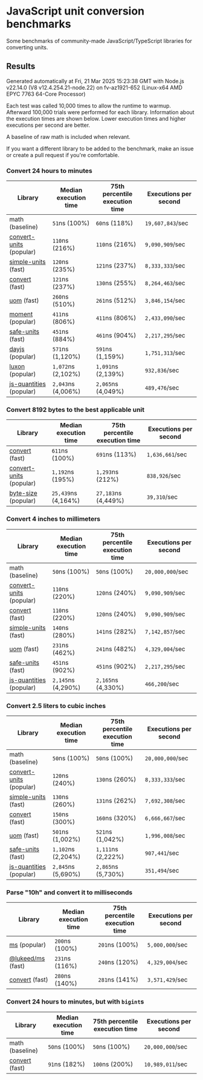 # JavaScript unit conversion benchmarks

Some benchmarks of community-made JavaScript/TypeScript libraries for converting units.

## Results

<!-- beginblock(results) -->

Generated automatically at Fri, 21 Mar 2025 15:23:38 GMT with Node.js v22.14.0 (V8 v12.4.254.21-node.22) on fv-az1921-652 (Linux-x64 AMD EPYC 7763 64-Core Processor)

Each test was called 10,000 times to allow the runtime to warmup.
Afterward 100,000 trials were performed for each library.
Information about the execution times are shown below.
Lower execution times and higher executions per second are better.

A baseline of raw math is included when relevant.

If you want a different library to be added to the benchmark, make an issue or create a pull request if you're comfortable.

### Convert 24 hours to minutes

| Library                                                            | Median execution time | 75th percentile execution time | Executions per second |
| ------------------------------------------------------------------ | --------------------- | ------------------------------ | --------------------- |
| math (baseline)                                                    | `51`ns (100%)         | `60`ns (118%)                  | `19,607,843`/sec      |
| [convert-units](https://npmjs.com/package/convert-units) (popular) | `110`ns (216%)        | `110`ns (216%)                 | `9,090,909`/sec       |
| [simple-units](https://npmjs.com/package/simple-units) (fast)      | `120`ns (235%)        | `121`ns (237%)                 | `8,333,333`/sec       |
| [convert](https://npmjs.com/package/convert) (fast)                | `121`ns (237%)        | `130`ns (255%)                 | `8,264,463`/sec       |
| [uom](https://npmjs.com/package/uom) (fast)                        | `260`ns (510%)        | `261`ns (512%)                 | `3,846,154`/sec       |
| [moment](https://npmjs.com/package/moment) (popular)               | `411`ns (806%)        | `411`ns (806%)                 | `2,433,090`/sec       |
| [safe-units](https://npmjs.com/package/safe-units) (fast)          | `451`ns (884%)        | `461`ns (904%)                 | `2,217,295`/sec       |
| [dayjs](https://npmjs.com/package/dayjs) (popular)                 | `571`ns (1,120%)      | `591`ns (1,159%)               | `1,751,313`/sec       |
| [luxon](https://npmjs.com/package/luxon) (popular)                 | `1,072`ns (2,102%)    | `1,091`ns (2,139%)             | `932,836`/sec         |
| [js-quantities](https://npmjs.com/package/js-quantities) (popular) | `2,043`ns (4,006%)    | `2,065`ns (4,049%)             | `489,476`/sec         |

### Convert 8192 bytes to the best applicable unit

| Library                                                            | Median execution time | 75th percentile execution time | Executions per second |
| ------------------------------------------------------------------ | --------------------- | ------------------------------ | --------------------- |
| [convert](https://npmjs.com/package/convert) (fast)                | `611`ns (100%)        | `691`ns (113%)                 | `1,636,661`/sec       |
| [convert-units](https://npmjs.com/package/convert-units) (popular) | `1,192`ns (195%)      | `1,293`ns (212%)               | `838,926`/sec         |
| [byte-size](https://npmjs.com/package/byte-size) (popular)         | `25,439`ns (4,164%)   | `27,183`ns (4,449%)            | `39,310`/sec          |

### Convert 4 inches to millimeters

| Library                                                            | Median execution time | 75th percentile execution time | Executions per second |
| ------------------------------------------------------------------ | --------------------- | ------------------------------ | --------------------- |
| math (baseline)                                                    | `50`ns (100%)         | `50`ns (100%)                  | `20,000,000`/sec      |
| [convert-units](https://npmjs.com/package/convert-units) (popular) | `110`ns (220%)        | `120`ns (240%)                 | `9,090,909`/sec       |
| [convert](https://npmjs.com/package/convert) (fast)                | `110`ns (220%)        | `120`ns (240%)                 | `9,090,909`/sec       |
| [simple-units](https://npmjs.com/package/simple-units) (fast)      | `140`ns (280%)        | `141`ns (282%)                 | `7,142,857`/sec       |
| [uom](https://npmjs.com/package/uom) (fast)                        | `231`ns (462%)        | `241`ns (482%)                 | `4,329,004`/sec       |
| [safe-units](https://npmjs.com/package/safe-units) (fast)          | `451`ns (902%)        | `451`ns (902%)                 | `2,217,295`/sec       |
| [js-quantities](https://npmjs.com/package/js-quantities) (popular) | `2,145`ns (4,290%)    | `2,165`ns (4,330%)             | `466,200`/sec         |

### Convert 2.5 liters to cubic inches

| Library                                                            | Median execution time | 75th percentile execution time | Executions per second |
| ------------------------------------------------------------------ | --------------------- | ------------------------------ | --------------------- |
| math (baseline)                                                    | `50`ns (100%)         | `50`ns (100%)                  | `20,000,000`/sec      |
| [convert-units](https://npmjs.com/package/convert-units) (popular) | `120`ns (240%)        | `130`ns (260%)                 | `8,333,333`/sec       |
| [simple-units](https://npmjs.com/package/simple-units) (fast)      | `130`ns (260%)        | `131`ns (262%)                 | `7,692,308`/sec       |
| [convert](https://npmjs.com/package/convert) (fast)                | `150`ns (300%)        | `160`ns (320%)                 | `6,666,667`/sec       |
| [uom](https://npmjs.com/package/uom) (fast)                        | `501`ns (1,002%)      | `521`ns (1,042%)               | `1,996,008`/sec       |
| [safe-units](https://npmjs.com/package/safe-units) (fast)          | `1,102`ns (2,204%)    | `1,111`ns (2,222%)             | `907,441`/sec         |
| [js-quantities](https://npmjs.com/package/js-quantities) (popular) | `2,845`ns (5,690%)    | `2,865`ns (5,730%)             | `351,494`/sec         |

### Parse "10h" and convert it to milliseconds

| Library                                                   | Median execution time | 75th percentile execution time | Executions per second |
| --------------------------------------------------------- | --------------------- | ------------------------------ | --------------------- |
| [ms](https://npmjs.com/package/ms) (popular)              | `200`ns (100%)        | `201`ns (100%)                 | `5,000,000`/sec       |
| [@lukeed/ms](https://npmjs.com/package/@lukeed/ms) (fast) | `231`ns (116%)        | `240`ns (120%)                 | `4,329,004`/sec       |
| [convert](https://npmjs.com/package/convert) (fast)       | `280`ns (140%)        | `281`ns (141%)                 | `3,571,429`/sec       |

### Convert 24 hours to minutes, but with `bigint`s

| Library                                             | Median execution time | 75th percentile execution time | Executions per second |
| --------------------------------------------------- | --------------------- | ------------------------------ | --------------------- |
| math (baseline)                                     | `50`ns (100%)         | `50`ns (100%)                  | `20,000,000`/sec      |
| [convert](https://npmjs.com/package/convert) (fast) | `91`ns (182%)         | `100`ns (200%)                 | `10,989,011`/sec      |

<!-- endblock(results) -->
